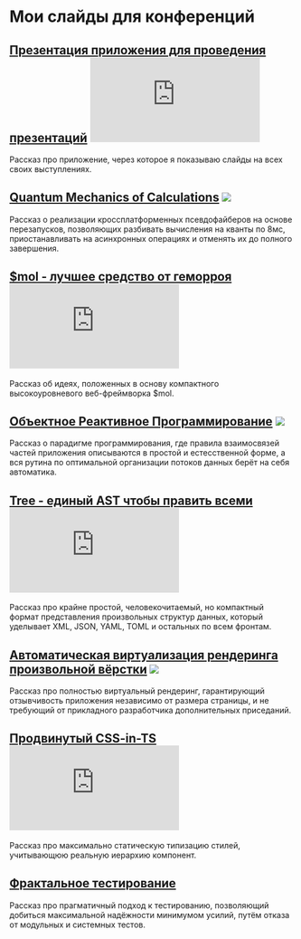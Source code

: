 # Мои слайды для конференций

## [Презентация приложения для проведения презентаций](slides) ![](https://favicon.yandex.net/favicon/piterjs.org?color=0,0,0,0&size=16&stub=1)

Рассказ про приложение, через которое я показываю слайды на всех своих выступлениях.

## [Quantum Mechanics of Calculations](fibers) ![](https://holyjs.ru/favicons/favicon-16x16.png)

Рассказ о реализации кроссплатформенных  псевдофайберов на основе перезапусков, позволяющих разбивать вычисления на кванты по 8мс, приостанавливать на асинхронных операциях и отменять их до полного завершения.

## [$mol - лучшее средство от геморроя](mol) ![](https://favicon.yandex.net/favicon/piterjs.org?color=0,0,0,0&size=16&stub=1)

Рассказ об идеях, положенных в основу компактного высокоуровневого веб-фреймворка $mol.

## [Объектное Реактивное Программирование](orp) ![](https://frontendconf.ru/i/frontendconf/2018/favicon.ico)

Рассказ о парадигме программирования, где правила взаимосвязей частей приложения описываются в простой и естесственной форме, а вся рутина по оптимальной организации потоков данных берёт на себя автоматика.

## [Tree - единый AST чтобы править всеми](tree) ![](https://favicon.yandex.net/favicon/piterjs.org?color=0,0,0,0&size=16&stub=1)

Рассказ про крайне простой, человекочитаемый, но компактный формат представления произвольных структур данных, который уделывает XML, JSON, YAML, TOML и остальных по всем фронтам.

## [Автоматическая виртуализация рендеринга произвольной вёрстки](virt) ![](https://holyjs.ru/favicons/favicon-16x16.png)

Рассказ про полностью виртуальный рендеринг, гарантирующий отзывчивость приложения независимо от размера страницы, и не требующий от прикладного разработчика дополнительных приседаний.

## [Продвинутый CSS-in-TS](css-in-ts) ![](https://favicon.yandex.net/favicon/piterjs.org?color=0,0,0,0&size=16&stub=1)

Рассказ про максимально статическую типизацию стилей, учитывающюю реальную иерархию компонент.

## [Фрактальное тестирование](testing)

Рассказ про прагматичный подход к тестированию, позволяющий добиться максимальной надёжности минимумом усилий, путём отказа от модульных и системных тестов.
